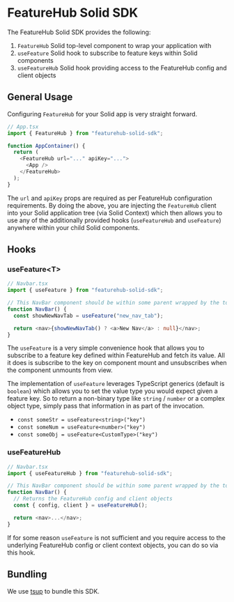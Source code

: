 # FeatureHub Solid SDK

The FeatureHub Solid SDK provides the following:

1. `FeatureHub` Solid top-level component to wrap your application with
2. `useFeature` Solid hook to subscribe to feature keys within Solid components
3. `useFeatureHub` Solid hook providing access to the FeatureHub config and client objects

## General Usage

Configuring `FeatureHub` for your Solid app is very straight forward.

```typescript
// App.tsx
import { FeatureHub } from "featurehub-solid-sdk";

function AppContainer() {
  return (
    <FeatureHub url="..." apiKey="...">
      <App />
    </FeatureHub>
  );
}
```

The `url` and `apiKey` props are required as per FeatureHub configuration requirements. By doing the above, you are injecting the `FeatureHub` client into your Solid application tree (via Solid Context) which then allows you to use any of the additionally provided hooks (`useFeatureHub` and `useFeature`) anywhere within your child Solid components.

## Hooks

### useFeature<T<T>>

```typescript
// Navbar.tsx
import { useFeature } from "featurehub-solid-sdk";

// This NavBar component should be within some parent wrapped by the top-level <FeatureHub> component
function NavBar() {
  const showNewNavTab = useFeature("new_nav_tab");

  return <nav>{showNewNavTab() ? <a>New Nav</a> : null}</nav>;
}
```

The `useFeature` is a very simple convenience hook that allows you to subscribe to a feature key defined within FeatureHub and fetch its value. All it does is subscribe to the key on component mount and unsubscribes when the component unmounts from view.

The implementation of `useFeature` leverages TypeScript generics (default is `boolean`) which allows you to set the value type you would expect given a feature key. So to return a non-binary type like `string` / `number` or a complex object type, simply pass that information in as part of the invocation.

- `const someStr = useFeature<string>("key")`
- `const someNum = useFeature<number>("key")`
- `const someObj = useFeature<CustomType>("key")`

### useFeatureHub

```typescript
// Navbar.tsx
import { useFeatureHub } from "featurehub-solid-sdk";

// This NavBar component should be within some parent wrapped by the top-level <FeatureHub> component
function NavBar() {
  // Returns the FeatureHub config and client objects
  const { config, client } = useFeatureHub();

  return <nav>...</nav>;
}
```

If for some reason `useFeature` is not sufficient and you require access to the underlying FeatureHub config or client context objects, you can do so via this hook.

## Bundling

We use [tsup](https://tsup.egoist.dev/#usage) to bundle this SDK.
